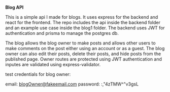 **Blog API**

This is a simple api I made for blogs. It uses express for the backend and react for the frontend.  The repo includes the api inside the backend folder and an example use case inside the blog1 folder. The backend uses JWT for authentication and prisma to manage the postgres db. 

The blog allows the blog owner to make posts and allows other users to make comments on the post either using an account or as a guest. The blog owner can also edit their posts, delete their posts, and hide posts from the published page. Owner routes are protected using JWT authentication and inputes are validated using express-validator. 

test credentials for blog owner:

email: blogOwner@fakeemail.com
password: :,"4zTMW^"v3gsL
